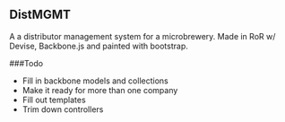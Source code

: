 ## DistMGMT

A a distributor management system for a microbrewery. Made in RoR w/ Devise, Backbone.js and painted with bootstrap.


###Todo

* Fill in backbone models and collections
* Make it ready for more than one company
* Fill out templates
* Trim down controllers